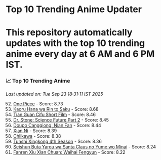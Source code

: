 # Top 10 Trending Anime Updater
# This repository automatically updates with the top 10 trending anime every day at 6 AM and 6 PM IST.

<!-- ANIME_LIST_START -->
### 📈 Top 10 Trending Anime

*Last updated on: Tue Sep 23 18:31:11 IST 2025*

52. [One Piece](https://myanimelist.net/anime/21) - Score: 8.73
69. [Kaoru Hana wa Rin to Saku](https://myanimelist.net/anime/59845) - Score: 8.68
168. [Tian Guan Cifu Short Film](https://myanimelist.net/anime/60988) - Score: 8.46
176. [Dr. Stone: Science Future Part 2](https://myanimelist.net/anime/61322) - Score: 8.45
183. [Doupo Cangqiong: Nian Fan](https://myanimelist.net/anime/51039) - Score: 8.44
215. [Xian Ni](https://myanimelist.net/anime/55809) - Score: 8.39
218. [Chiikawa](https://myanimelist.net/anime/50250) - Score: 8.38
244. [Tunshi Xingkong 4th Season](https://myanimelist.net/anime/56524) - Score: 8.36
359. [Seishun Buta Yarou wa Santa Claus no Yume wo Minai](https://myanimelist.net/anime/57433) - Score: 8.24
384. [Fanren Xiu Xian Chuan: Waihai Fengyun](https://myanimelist.net/anime/60557) - Score: 8.22

<!-- ANIME_LIST_END -->

